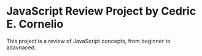 # JavaScript Review Project by Cedric E. Cornelio
This project is a review of JavaScript concepts, from beginner to adavnaced.